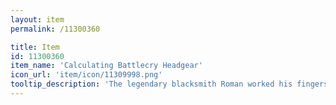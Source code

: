 ```yaml
---
layout: item
permalink: /11300360

title: Item
id: 11300360
item_name: 'Calculating Battlecry Headgear'
icon_url: 'item/icon/11309998.png'
tooltip_description: 'The legendary blacksmith Roman worked his fingers to the bone creating this hat for Archers competing in the arena. The material is lightweight, allowing the wearer to stay nimble enough to evade attacks.'
---
```

